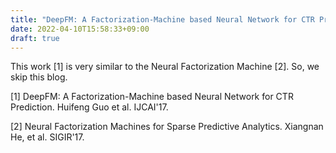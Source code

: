 ```yaml
---
title: "DeepFM: A Factorization-Machine based Neural Network for CTR Prediction"
date: 2022-04-10T15:58:33+09:00
draft: true
---
```

This work [1] is very similar to the Neural Factorization Machine [2]. So, we skip this blog. 

[1] DeepFM: A Factorization-Machine based Neural Network for CTR Prediction. Huifeng Guo et al. IJCAI'17.

[2] Neural Factorization Machines for Sparse Predictive Analytics. Xiangnan He, et al. SIGIR'17. 